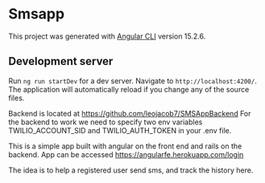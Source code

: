# Smsapp

This project was generated with [Angular CLI](https://github.com/angular/angular-cli) version 15.2.6.

## Development server

Run `ng run startDev` for a dev server. Navigate to `http://localhost:4200/`. The application will automatically reload if you change any of the source files.

Backend is located at https://github.com/leojacob7/SMSAppBackend
For the backend to work we need to specify two env variables TWILIO_ACCOUNT_SID and TWILIO_AUTH_TOKEN in your .env file.

This is a simple app built with angular on the front end and rails on the backend. App can be accessed https://angularfe.herokuapp.com/login

The idea is to help a registered user send sms, and track the history here.
